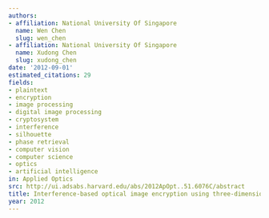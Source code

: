 ```yaml
---
authors:
- affiliation: National University Of Singapore
  name: Wen Chen
  slug: wen_chen
- affiliation: National University Of Singapore
  name: Xudong Chen
  slug: xudong_chen
date: '2012-09-01'
estimated_citations: 29
fields:
- plaintext
- encryption
- image processing
- digital image processing
- cryptosystem
- interference
- silhouette
- phase retrieval
- computer vision
- computer science
- optics
- artificial intelligence
in: Applied Optics
src: http://ui.adsabs.harvard.edu/abs/2012ApOpt..51.6076C/abstract
title: Interference-based optical image encryption using three-dimensional phase retrieval
year: 2012
---
```

